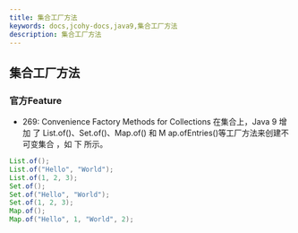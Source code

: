 ```yaml
---
title: 集合工厂方法
keywords: docs,jcohy-docs,java9,集合工厂方法
description: 集合工厂方法
---
```


## 集合工厂方法
### 官方Feature
* 269: Convenience Factory Methods for Collections
在集合上，Java 9 增加 了 List.of()、Set.of()、Map.of() 和 M ap.ofEntries()等工厂方法来创建不可变集合 ，如 下 所示。
```java
List.of(); 
List.of("Hello", "World"); 
List.of(1, 2, 3);
Set.of(); 
Set.of("Hello", "World"); 
Set.of(1, 2, 3);
Map.of();
Map.of("Hello", 1, "World", 2);
```
